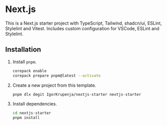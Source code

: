 # Next.js

This is a Next.js starter project with TypeScript, Tailwind, shadcn/ui, ESLint, Stylelint and Vitest. Includes custom configuration for VSCode, ESLint and Stylelint.

## Installation

1. Install `pnpm`.

   ```bash
   corepack enable
   corepack prepare pnpm@latest --activate
   ```

2. Create a new project from this template.

   ```bash
   pnpm dlx degit IgorKrupenja/nextjs-starter nextjs-starter
   ```

3. Install dependencies.

   ```bash
   cd nextjs-starter
   pnpm install
   ```

